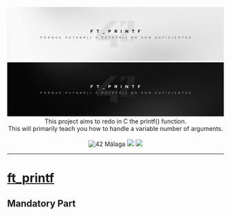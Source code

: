 <div align="center" style="text-decoration: none;">
    <img src="https://raw.githubusercontent.com/15Galan/42_project-readmes/master/banners/cursus/projects/ft_printf-light.png#gh-light-mode-only" alt="Banner (claro)" />
    <img src="https://raw.githubusercontent.com/15Galan/42_project-readmes/master/banners/cursus/projects/ft_printf-dark.png#gh-dark-mode-only" alt="Banner (oscuro)" />
    <br>
    This project aims to redo in C the printf() function.
    <br>
    This will primarily teach you how to handle a variable number of arguments.
    <br><br>
    <a href='https://profile.intra.42.fr/users/dsarmien' target="_blank" style="text-decoration: none;">
        <img alt='42 Málaga' src='https://img.shields.io/badge/Málaga-black?style=for-the-badge&logo=42&logoColor=white'/>
    </a>
    <img src="https://img.shields.io/badge/100%20%2F%20100-success?style=for-the-badge&label=SUCCESS&labelColor=%23424242&color=%23DACE28" />
    <img src="https://api.visitorbadge.io/api/visitors?path=https%3A%2F%2Fgithub.com%2FWildZarek%2Fft_printf&label=VISITORS&labelColor=%23424242&countColor=%23dace28&labelStyle=upper"/>
  
</div>

---

# <a href='https://projects.intra.42.fr/42cursus-ft_printf/dsarmien' target="_blank">ft_printf</a>

## Mandatory Part